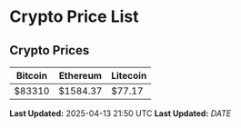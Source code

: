 # Crypto Price List

## Crypto Prices
| Bitcoin | Ethereum | Litecoin |
| ------- | -------- | -------- |
| $83310 | $1584.37 | $77.17 |
**Last Updated:** 2025-04-13 21:50 UTC
**Last Updated:** $DATE$
